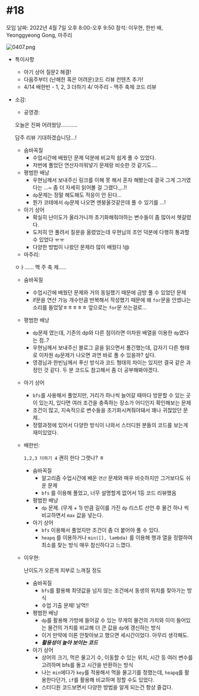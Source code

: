 # #18

모임 날짜: 2022년 4월 7일 오후 8:00-오후 9:50
참석: 이우현, 한빈 배, Yeonggyeong Gong, 마주리

![0407.png](#18%20d038d93084b641f9bb01d4cfe617e45c/0407.png)

- 특이사항
    - 아기 상어 질문2 해결!
    - 다음주부터 (난해한 혹은 어려운)코드 리뷰 컨텐츠 추가!
    - 4/14 배한빈 - 1, 2, 3 더하기 4/ 마주리 - 맥주 축제 코드 리뷰
- 소감:
    - 공영경:
    
    오늘은 진짜 어려웠당...........
    
    담주 리뷰 기대하겠습니당...!
    
    - 숨바꼭질
        - 수업시간에 배웠던 문제 덕분에 비교적 쉽게 풀 수 있었다.
        - 저번에 풀었던 연산자끼워넣기 문제랑 비슷한 것 같기도....
    - 평범한 배낭
        - 우현님께서 보내주신 링크를 이해 못 해서 혼자 해봤는데 결국 그게 그거였다는 ...~ 좀 더 자세히 읽어볼 걸 그랬다.,..!!
        - `dp`문제는 정말 해도해도 적응이 안 된다...
        - 뭔가 코테에서 `dp`문제 나오면 멘붕올것같은데 풀 수 있기를 ...!
    - 아기 상어
        - 확실히 난이도가 올라가니까 초기화해줘야하는 변수들이 좀 많아서 헷갈렸다.
        - 도저히 안 풀려서 질문을 올렸었는데 우현님의 조언 덕분에 다행히 통과할 수 있었다 ㅠㅠ
        - 다양한 방법이 나왔던 문제라 많이 배웠다 !@
    - 마주리:
    
    ㅇㅏ...... 맥 주 축 제.....
    
    - 숨바꼭질
        - 수업시간에 배웠던 문제와 거의 동일했기 때문에 금방 풀 수 있었던 문제
        - if문을 연산 가능 개수만큼 반복해서 작성했기 때문에 왜 `for`문을 안썼냐는 소리를 들었닿ㅎㅎㅎㅎㅎ 앞으로는 `for`문 쓰는걸로...
    - 평범한 배낭
        - `dp`문제 였는데, 기존의 dp와 다른 점이라면 이차원 배열을 이용한 `dp`였다는 점..?
        - 우현님께서 보내주신 블로그 글을 읽으면서 풀긴했는데, 갑자기 다른 형태로 이차원 `dp`문제가 나오면 과연 바로 풀 수 있을까? 싶다.
        - 영경님과 한빈님께서 푸신 방식과 코드 형태의 차이는 있지만 결국 같은 과정인 것 같다. 두 분 코드도 참고해서 좀 더 공부해봐야겠다.
    - 아기 상어
        - `bfs`를 사용해서 풀었지만, 거리가 하나씩 늘어갈 때마다 방문할 수 있는 곳이 있는지, 있다면 여러 조건을 충족하는 장소가 어디인지 확인해보는 문제
        - 조건이 많고, 지속적으로 변수들을 초기화시켜줘야돼서 꽤나 귀찮았던 문제..
        - 정렬과정에 있어서 다양한 방식이 나와서 스터디원 분들의 코드를 보는게 재미있었다.
    - 배한빈:
        
        `1,2,3 더하기 4` 괜히 한다 그랫나? ㅎ
        
        - 숨바꼭질
            - 알고리즘 수업시간에 배운 `연산` 문제와 매우 비슷하지만 그거보다도 쉬운 문제
            - `bfs` 를 이용해 풀었고, 너무 설명할게 없어서 1등 코드 리뷰했음
        - 평범한 배낭
            - `dp` 문제. (무게 + 1) 만큼 길이를 가진 `dp` 리스트 선언 후 물건 하나 씩 비교하면서 `max` 값을 넣는다.
        - 아기 상어
            - `bfs` 이용해서 풀었지만 조건이 좀 더 붙어야 풀 수 있다.
            - `heapq` 를 이용하거나 `min([], lambda)` 를 이용해 행과 열을 정렬하여 최소를 찾는 방식 매우 참신하다고 느꼈다.
    - 이우현:
        
        난이도가 오른게 피부로 느껴질 정도
        
        - 숨바꼭질
            - `bfs`를 활용해 최댓값을 넘지 않는 조건에서 동생의 위치를 찾아가는 방식
            - 수업 기출 문제! 날먹!!
        - 평범한 배낭
            - `dp`를 활용해 가방에 들어갈 수 있는 무게의 물건의 가치와 이미 들어있는 물건의 가치를 비교해 더 큰 값을 `dp`에 갱신하는 방식
            - 이거 만약에 이론 안찾아보고 했으면 세시간이었다. 아무리 생각해도.
            - ***활용성이 높아 보이는 코드***
        - 아기 상어
            - 상어의 크기, 먹은 물고기 수, 이동할 수 있는 위치, 시간 등 여러 변수를 고려하며 bfs를 돌고 시간을 반환하는 방식
            - 나는 `min`에다가 `key`를 적용해서 먹을 물고기를 정했는데, `heapq`를 활용한다던가, `if`를 활용해 비교하며 정할 수도 있었다.
            - 스터디원 코드보면서 다양한  방법을 알게 되는건 항상 즐겁다.